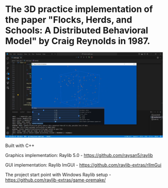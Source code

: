 # The 3D practice implementation of the paper "Flocks, Herds, and Schools: A Distributed Behavioral Model" by Craig Reynolds in 1987.

![](/git-extras/boids-0.png)

Built with C++

Graphics implementation: Raylib 5.0 - https://github.com/raysan5/raylib

GUI implementation: Raylib ImGUI - https://github.com/raylib-extras/rlImGui


The project start point with Windows Raylib setup - https://github.com/raylib-extras/game-premake/




